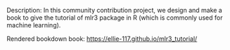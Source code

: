
Description:
In this community contribution project, we design and make a book to give the tutorial of mlr3 package in R (which is commonly used for machine learning).

Rendered bookdown book: https://ellie-117.github.io/mlr3_tutorial/





